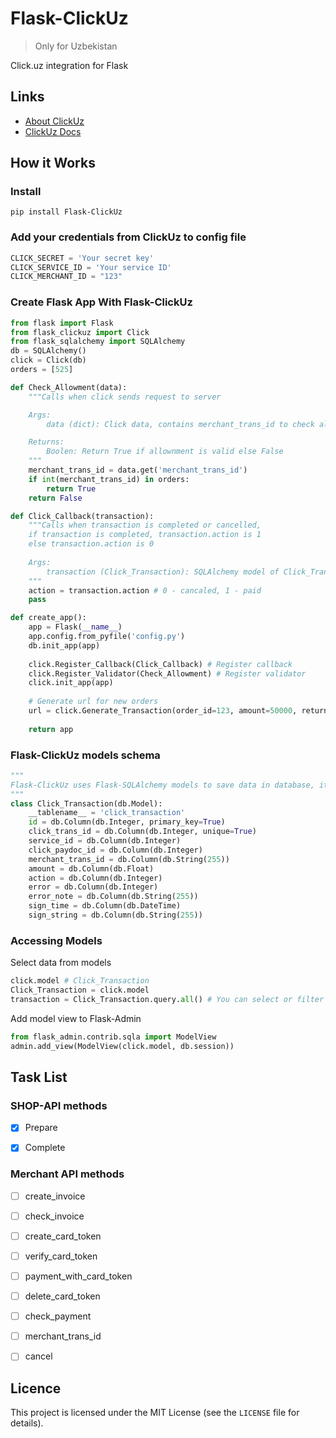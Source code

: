 # Flask-ClickUz
> Only for Uzbekistan


Click.uz integration for Flask

## Links
* [About ClickUz](https://business.payme.uz/)
* [ClickUz Docs](https://docs.click.uz/)

## How it Works

### Install

```
pip install Flask-ClickUz
```

### Add your credentials from ClickUz to config file

```python
CLICK_SECRET = 'Your secret key'
CLICK_SERVICE_ID = 'Your service ID'
CLICK_MERCHANT_ID = "123" 
```

### Create Flask App With Flask-ClickUz

```python
from flask import Flask
from flask_clickuz import Click
from flask_sqlalchemy import SQLAlchemy
db = SQLAlchemy()
click = Click(db)
orders = [525]

def Check_Allowment(data):
    """Calls when click sends request to server

    Args:
        data (dict): Click data, contains merchant_trans_id to check allownment

    Returns:
        Boolen: Return True if allownment is valid else False
    """    
    merchant_trans_id = data.get('merchant_trans_id')
    if int(merchant_trans_id) in orders:
        return True
    return False

def Click_Callback(transaction):
    """Calls when transaction is completed or cancelled, 
    if transaction is completed, transaction.action is 1
    else transaction.action is 0
    
    Args:
        transaction (Click_Transaction): SQLAlchemy model of Click_Transaction
    """   
    action = transaction.action # 0 - cancaled, 1 - paid
    pass

def create_app():
    app = Flask(__name__)
    app.config.from_pyfile('config.py')
    db.init_app(app)
    
    click.Register_Callback(Click_Callback) # Register callback
    click.Register_Validator(Check_Allowment) # Register validator
    click.init_app(app)
    
    # Generate url for new orders
    url = click.Generate_Transaction(order_id=123, amount=50000, return_url = '/return_url')
    
    return app
```

### Flask-ClickUz models schema

```python
"""
Flask-ClickUz uses Flask-SQLAlchemy models to save data in database, it prefers to use Postgresql
"""
class Click_Transaction(db.Model):
    __tablename__ = 'click_transaction'
    id = db.Column(db.Integer, primary_key=True)
    click_trans_id = db.Column(db.Integer, unique=True)
    service_id = db.Column(db.Integer)
    click_paydoc_id = db.Column(db.Integer)
    merchant_trans_id = db.Column(db.String(255))
    amount = db.Column(db.Float)
    action = db.Column(db.Integer)
    error = db.Column(db.Integer)
    error_note = db.Column(db.String(255))
    sign_time = db.Column(db.DateTime)
    sign_string = db.Column(db.String(255))
```

### Accessing Models
Select data from models

```python
click.model # Click_Transaction 
Click_Transaction = click.model
transaction = Click_Transaction.query.all() # You can select or filter data
```

Add model view to Flask-Admin

```python
from flask_admin.contrib.sqla import ModelView
admin.add_view(ModelView(click.model, db.session))
```



## Task List

### SHOP-API methods

- [x] Prepare
- [x] Complete


### Merchant API methods

- [ ] create_invoice
- [ ] check_invoice
- [ ] create_card_token
- [ ] verify_card_token
- [ ] payment_with_card_token
- [ ] delete_card_token
- [ ] check_payment
- [ ] merchant_trans_id
- [ ] cancel




## Licence
This project is licensed under the MIT License (see the `LICENSE` file for details).